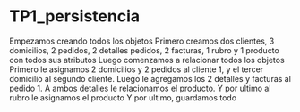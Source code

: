 # TP1_persistencia

 Empezamos creando todos los objetos
Primero creamos dos clientes, 3 domicilios, 2 pedidos, 2 detalles pedidos, 2 facturas, 1 rubro y 1 producto con todos sus atributos
 Luego comenzamos a relacionar todos los objetos
 Primero le asignamos 2 domicilios y 2 pedidos al cliente 1, y el tercer domicilio al segundo cliente. Luego le agregamos los 2 detalles y facturas al pedido 1. A ambos detalles le relacionamos el producto. Y por ultimo al rubro le asignamos el producto
  Y por ultimo, guardamos todo
